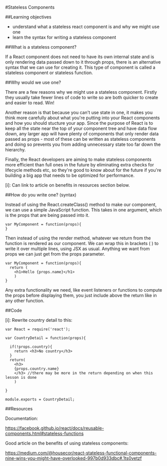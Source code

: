 #Stateless Components

##Learning objectives
- understand what a stateless react component is and why we might use one
- learn the syntax for writing a stateless component

##What is a stateless component?

If a React component does not need to have its own internal state and is only rendering data passed down to it through props, there is an alternative syntax that we can use for creating it. This type of component is called a stateless component or stateless function.

##Why would we use one?

There are a few reasons why we might use a stateless component. Firstly they usually take fewer lines of code to write so are both quicker to create and easier to read. Win!

Another reason is that because you can't use state in one, it makes you think more carefully about what you're putting into your React components and how you should stucture your app. Since the purpose of React is to keep all the state near the top of your component tree and have data flow down, any larger app will have plenty of components that only render data passed as props - most of these can be written as stateless components and doing so prevents you from adding unnecessary state too far down the hierarchy.

Finally, the React developers are aiming to make stateless components more efficient than full ones in the future by eliminating extra checks for lifecycle methods etc, so they're good to know about for the future if you're building a big app that needs to be optimized for performance.

[i]: Can link to article on benefits in resources section below.

##How do you write one? (syntax)

Instead of using the React.createClass() method to make our component, we can use a simple JavaScript function. This takes in one argument, which is the props that are being passed into it. 

```
var MyComponent = function(props){
}
```

Then instead of using the render method, whatever we return from the function is rendered as our component. We can wrap this in brackets ( ) to write it over multiple lines, using JSX as usual. Anything we want from props we can just get from the props parameter. 

```
var MyComponent = function(props){
  return (
    <h1>Hello {props.name}</h1>
    )
}
```

Any extra functionality we need, like event listeners or functions to compute the props before displaying them, you just include above the return like in any other function. 

##Code

[i]: Rewrite country detail to this:

```
var React = require('react');

var CountryDetail = function(props){
  
  if(!props.country){
    return <h3>No country</h3>
  }
  return(
    <h3>
    {props.country.name}
    </h3> //there may be more in the return depending on when this lesson is done
    )
  
}

module.exports = CountryDetail;
```

##Resources

Documentation:

https://facebook.github.io/react/docs/reusable-components.html#stateless-functions

Good article on the benefits of using stateless components:

https://medium.com/@housecor/react-stateless-functional-components-nine-wins-you-might-have-overlooked-997b0d933dbc#.1ts0vetzf